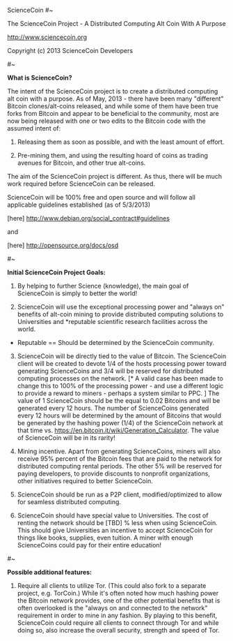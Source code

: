 ScienceCoin
#~

The ScienceCoin Project - A Distributed Computing Alt Coin With A Purpose

http://www.sciencecoin.org

Copyright (c) 2013 ScienceCoin Developers

#~

**What is ScienceCoin?**

The intent of the ScienceCoin project is to create a distributed computing alt coin with a purpose. As of May, 2013 - there have been many "different" Bitcoin clones/alt-coins released, and while some of them have been true forks from Bitcoin and appear to be beneficial to the community, most are now being released with one or two edits to the Bitcoin code with the assumed intent of:

1) Releasing them as soon as possible, and with the least amount of effort. 

2) Pre-mining them, and using the resulting hoard of coins as trading avenues for Bitcoin, and other true alt-coins. 

The aim of the ScienceCoin project is different. As thus, there will be much work required before ScienceCoin can be released. 

ScienceCoin will be 100% free and open source and will follow all applicable guidelines established (as of 5/3/2013)

[here] http://www.debian.org/social_contract#guidelines 

and 

[here] http://opensource.org/docs/osd

#~

**Initial ScienceCoin Project Goals:**

1) By helping to further Science (knowledge), the main goal of ScienceCoin is simply to better the world!

2) ScienceCoin will use the exceptional processing power and "always on" benefits of alt-coin mining to provide distributed computing solutions to Universities and *reputable scientific research facilities across the world.
* Reputable == Should be determined by the ScienceCoin community.  

3) ScienceCoin will be directly tied to the value of Bitcoin. The ScienceCoin client will be created to devote 1/4 of the hosts processing power toward generating ScienceCoins and 3/4 will be reserved for distributed computing processes on the network. 
[* A valid case has been made to change this to 100% of the processing power - and use a different logic to provide a reward to miners - perhaps a system similar to PPC. ] 
The value of 1 ScienceCoin should be the equal to 0.02 Bitcoins and will be generated every 12 hours. The number of ScienceCoins generated every 12 hours will be determined by the amount of Bitcoins that would be generated by the hashing power (1/4) of the ScienceCoin network at that time vs. https://en.bitcoin.it/wiki/Generation_Calculator. 
The value of ScienceCoin will be in its rarity!     
     
4) Mining incentive. Apart from generating ScienceCoins, miners will also receive 95% percent of the Bitcoin fees that are paid to the network for distributed computing rental periods. The other 5% will be reserved for paying developers, to provide discounts to nonprofit organizations, other initiatives required to better ScienceCoin. 

5) ScienceCoin should be run as a P2P client, modified/optimized to allow for seamless distributed computing. 

6) ScienceCoin should have special value to Universities. The cost of renting the network should be [TBD] % less when using ScienceCoin. This should give Universities an incentive to accept ScienceCoin for things like books, supplies, even tuition. A miner with enough ScienceCoins could pay for their entire education!      

#~

**Possible additional features:**

1) Require all clients to utilize Tor. (This could also fork to a separate project, e.g. TorCoin.) While it's often noted how much hashing power the Bitcoin network provides, one of the other potential benefits that is often overlooked is the "always on and connected to the network" requirement in order to 
mine in any fashion. By playing to this benefit, ScienceCoin could require all clients to connect through Tor and while doing so, also increase the overall security, strength and speed of Tor.  

 
      

